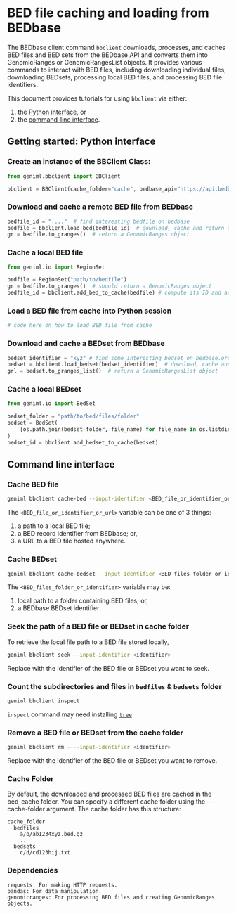 # BED file caching and loading from BEDbase

The BEDbase client command `bbclient` downloads, processes, and caches BED files and BED sets from the BEDbase API and converts them into GenomicRanges or GenomicRangesList objects.
It provides various commands to interact with BED files, including downloading individual files, downloading BEDsets, processing local BED files, and processing BED file identifiers.

This document provides tutorials for using `bbclient` via either:

1. the [Python interface](#getting-started-python-interface), or
2. the [command-line interface](#command-line-interface).

## Getting started: Python interface

### Create an instance of the BBClient Class:

```python
from geniml.bbclient import BBClient

bbclient = BBClient(cache_folder="cache", bedbase_api="https://api.bedbase.org
```

### Download and cache a remote BED file from BEDbase

```python
bedfile_id = "...."  # find interesting bedfile on bedbase
bedfile = bbclient.load_bed(bedfile_id)  # download, cache and return a RegionSet object
gr = bedfile.to_granges()  # return a GenomicRanges object
```

### Cache a local BED file
```python
from geniml.io import RegionSet

bedfile = RegionSet("path/to/bedfile")
gr = bedfile.to_granges()  # should return a GenomicRanges object
bedfile_id = bbclient.add_bed_to_cache(bedfile) # compute its ID and add it to the cache
```

### Load a BED file from cache into Python session

```python
# code here on how to load BED file from cache

```


### Download and cache a BEDset from BEDbase

```python
bedset_identifier = "xyz" # find some interesting bedset on bedbase.org
bedset = bbclient.load_bedset(bedset_identifier)  # download, cache and return a BedSet object
grl = bedset.to_granges_list()  # return a GenomicRangesList object
```

### Cache a local BEDset

```python
from geniml.io import BedSet

bedset_folder = "path/to/bed/files/folder"
bedset = BedSet(
    [os.path.join(bedset-folder, file_name) for file_name in os.listdir(bedset_folder)]
)
bedset_id = bbclient.add_bedset_to_cache(bedset)
```

## Command line interface

### Cache BED file

```bash
geniml bbclient cache-bed --input-identifier <BED_file_or_identifier_or_url>
```

The `<BED_file_or_identifier_or_url>` variable can be one of 3 things:

1. a path to a local BED file;
2. a BED record identifier from BEDbase; or,
3. a URL to a BED file hosted anywhere.

### Cache BEDset

```bash
geniml bbclient cache-bedset --input-identifier <BED_files_folder_or_identifier>
```

The `<BED_files_folder_or_identifier>` variable may be:

1. local path to a folder containing BED files; or,
2. a BEDbase BEDset identifier

### Seek the path of a BED file or BEDset in cache folder

To retrieve the local file path to a BED file stored locally,

```bash
geniml bbclient seek --input-identifier <identifier>
```

Replace <identifier> with the identifier of the BED file or BEDset you want to seek.

### Count the subdirectories and files in `bedfiles` & `bedsets` folder

```bash
geniml bbclient inspect
```

`inspect` command may need installing [`tree`](https://www.geeksforgeeks.org/tree-command-unixlinux/)

### Remove a BED file or BEDset from the cache folder 

```bash
geniml bbclient rm ----input-identifier <identifier>
```

Replace <identifier> with the identifier of the BED file or BEDset you want to remove.

### Cache Folder

By default, the downloaded and processed BED files are cached in the bed_cache folder. You can specify a different cache folder using the --cache-folder argument.
The cache folder has this structure:
```
cache_folder
  bedfiles
    a/b/ab1234xyz.bed.gz
    ..
  bedsets
    c/d/cd123hij.txt
```


### Dependencies
    requests: For making HTTP requests.
    pandas: For data manipulation.
    genomicranges: For processing BED files and creating GenomicRanges objects.

